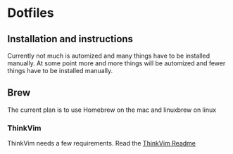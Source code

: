 # Dotfiles

## Installation and instructions

Currently not much is automized and many things have to be installed manually.
At some point more and more things will be automized and fewer things have to
be installed manually.

## Brew

The current plan is to use Homebrew on the mac and linuxbrew on linux

### ThinkVim

ThinkVim needs a few requirements. Read the [ThinkVim Readme](https://github.com/hardcoreplayers/ThinkVim)


